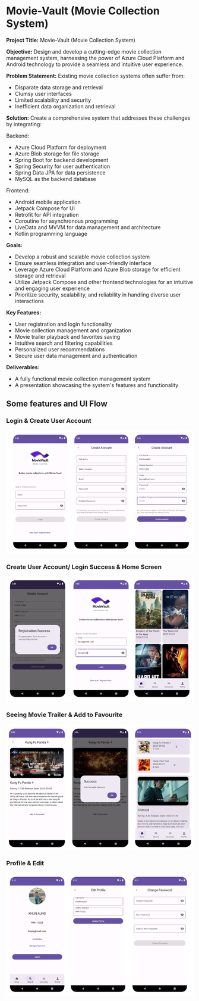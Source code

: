 # **Movie-Vault (Movie Collection System)**

**Project Title:** Movie-Vault (Movie Collection System)

**Objective:** Design and develop a cutting-edge movie collection management system, harnessing the power of Azure Cloud Platform and Android technology to provide a seamless and intuitive user experience.

**Problem Statement:** Existing movie collection systems often suffer from:
* Disparate data storage and retrieval
* Clumsy user interfaces
* Limited scalability and security
* Inefficient data organization and retrieval

**Solution:** Create a comprehensive system that addresses these challenges by integrating:

Backend:
* Azure Cloud Platform for deployment
* Azure Blob storage for file storage
* Spring Boot for backend development
* Spring Security for user authentication
* Spring Data JPA for data persistence
* MySQL as the backend database

Frontend:
* Android mobile application
* Jetpack Compose for UI
* Retrofit for API integration
* Coroutine for asynchronous programming
* LiveData and MVVM for data management and architecture
* Kotlin programming language

**Goals:**
* Develop a robust and scalable movie collection system
* Ensure seamless integration and user-friendly interface
* Leverage Azure Cloud Platform and Azure Blob storage for efficient storage and retrieval
* Utilize Jetpack Compose and other frontend technologies for an intuitive and engaging user experience
* Prioritize security, scalability, and reliability in handling diverse user interactions

**Key Features:**
* User registration and login functionality
* Movie collection management and organization
* Movie trailer playback and favorites saving
* Intuitive search and filtering capabilities
* Personalized user recommendations
* Secure user data management and authentication

**Deliverables:**
* A fully functional movie collection management system
* A presentation showcasing the system's features and functionality

## Some features and UI Flow

### **Login & Create User Account**

![img.png](screens/login_create.png)


### **Create User Account/ Login Success & Home Screen**

![img.png](create_login_success_home.png)

### **Seeing Movie Trailer & Add to Favourite**

![img.png](seemovie_addfavourite.png)

### **Profile & Edit** 

![img.png](profile_edit_pwd.png)
